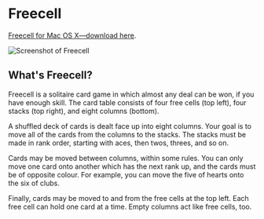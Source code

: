 # Freecell

[Freecell for Mac OS X—download here](https://github.com/alisdair/freecell/releases).

![Screenshot of Freecell](http://i.imgur.com/C0eGcRj.png)

## What's Freecell?

Freecell is a solitaire card game in which almost any deal can be won, if you have enough skill. The card table consists of four free cells (top left), four stacks (top right), and eight columns (bottom).

A shuffled deck of cards is dealt face up into eight columns. Your goal is to move all of the cards from the columns to the stacks. The stacks must be made in rank order, starting with aces, then twos, threes, and so on.

Cards may be moved between columns, within some rules. You can only move one card onto another which has the next rank up, and the cards must be of opposite colour. For example, you can move the five of hearts onto the six of clubs.

Finally, cards may be moved to and from the free cells at the top left. Each free cell can hold one card at a time. Empty columns act like free cells, too.
